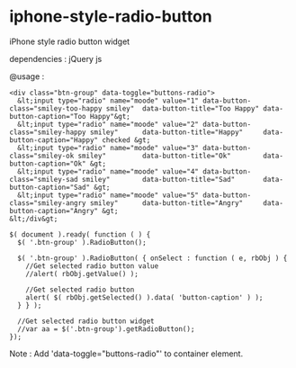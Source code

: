 iphone-style-radio-button
=========================

iPhone style radio button widget

dependencies : jQuery js
 
@usage :

    <div class="btn-group" data-toggle="buttons-radio">
      &lt;input type="radio" name="moode" value="1" data-button-class="smiley-too-happy smiley"  data-button-title="Too Happy" data-button-caption="Too Happy"&gt;
      &lt;input type="radio" name="moode" value="2" data-button-class="smiley-happy smiley"      data-button-title="Happy"     data-button-caption="Happy" checked &gt;
      &lt;input type="radio" name="moode" value="3" data-button-class="smiley-ok smiley"         data-button-title="Ok"        data-button-caption="Ok" &gt;
      &lt;input type="radio" name="moode" value="4" data-button-class="smiley-sad smiley"        data-button-title="Sad"       data-button-caption="Sad" &gt;
      &lt;input type="radio" name="moode" value="5" data-button-class="smiley-angry smiley"      data-button-title="Angry"     data-button-caption="Angry" &gt;
    &lt;/div&gt;
 
    $( document ).ready( function ( ) {
      $( '.btn-group' ).RadioButton();

      $( '.btn-group' ).RadioButton( { onSelect : function ( e, rbObj ) { 
        //Get selected radio button value
        //alert( rbObj.getValue() );

        //Get selected radio button
        alert( $( rbObj.getSelected() ).data( 'button-caption' ) );
      } } );
      
      //Get selected radio button widget
      //var aa = $('.btn-group').getRadioButton();
    });

 Note : Add 'data-toggle="buttons-radio"' to container element.
